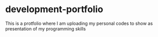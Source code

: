 # development-portfolio
This is a protfolio where I am uploading my personal codes to show as presentation of my programming skills
